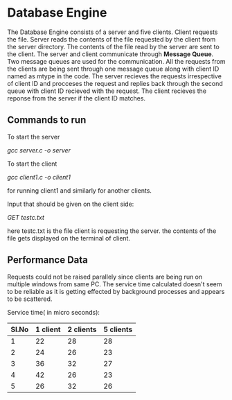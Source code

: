 # Database Engine
The Database Engine consists of a server and five clients. Client requests the file. Server reads the contents of the file requested by the client from the server directory. The contents of the file read by the server are sent to the client. The server and client communicate through **Message Queue**. Two message queues are used for the communication. All the requests from the clients are being sent through one message queue along with client ID named as mtype in the code. The server recieves the requests irrespective of client ID and procceses the request and replies back through the second queue with client ID recieved with the request. The client recieves the reponse from the server if the client ID matches.
## Commands to run

To start the server

*gcc server.c -o server*

To start the client

*gcc client1.c -o client1*

for running client1 and similarly for another clients.

Input that should be given on the client side:

*GET testc.txt*

here testc.txt is the file client is requesting the server. the contents of the file gets displayed on the terminal of client.

## Performance Data
Requests could not be raised parallely since clients are being run on multiple windows from same PC. The service time calculated doesn't seem to be reliable as it is getting effected by background processes and appears to be scattered.

Service time( in micro seconds):

Sl.No | 1 client | 2 clients | 5 clients |
------|----------|-----------|-----------|
   1  |    22    |     28    |    28     |
   2  |    24    |     26    |    23     |
   3  |    36    |     32    |    27     |
   4  |    42    |     26    |    23     |
   5  |    26    |     32    |    26     |
